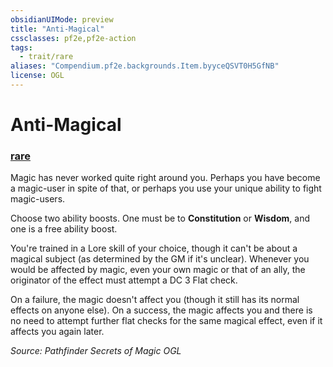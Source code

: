 ```yaml
---
obsidianUIMode: preview
title: "Anti-Magical"
cssclasses: pf2e,pf2e-action
tags:
  - trait/rare
aliases: "Compendium.pf2e.backgrounds.Item.byyceQSVT0H5GfNB"
license: OGL
---
```

# Anti-Magical

### [rare](rare "Rare Rarity Trait")






Magic has never worked quite right around you. Perhaps you have become a magic-user in spite of that, or perhaps you use your unique ability to fight magic-users.

Choose two ability boosts. One must be to **Constitution** or **Wisdom**, and one is a free ability boost.

You're trained in a Lore skill of your choice, though it can't be about a magical subject (as determined by the GM if it's unclear). Whenever you would be affected by magic, even your own magic or that of an ally, the originator of the effect must attempt a DC 3 Flat check.

On a failure, the magic doesn't affect you (though it still has its normal effects on anyone else). On a success, the magic affects you and there is no need to attempt further flat checks for the same magical effect, even if it affects you again later.

*Source: Pathfinder Secrets of Magic*
*OGL*